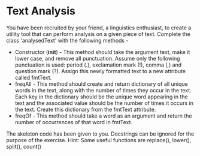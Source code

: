 # Text Analysis
You have been recruited by your friend, a linguistics enthusiast, to create a utility tool that can perform analysis on a given piece of text. Complete the class 'analysedText' with the following methods -

- Constructor (__init__) - This method should take the argument text, make it lower case, and remove all punctuation. Assume only the following punctuation is used: period (.), exclamation mark (!), comma (,) and question mark (?). Assign this newly formatted text to a new attribute called fmtText.
- freqAll - This method should create and return dictionary of all unique words in the text, along with the number of times they occur in the text. Each key in the dictionary should be the unique word appearing in the text and the associated value should be the number of times it occurs in the text. Create this dictionary from the fmtText attribute.
- freqOf - This method should take a word as an argument and return the number of occurrences of that word in fmtText.

The skeleton code has been given to you. Docstrings can be ignored for the purpose of the exercise.
Hint: Some useful functions are replace(), lower(), split(), count()
